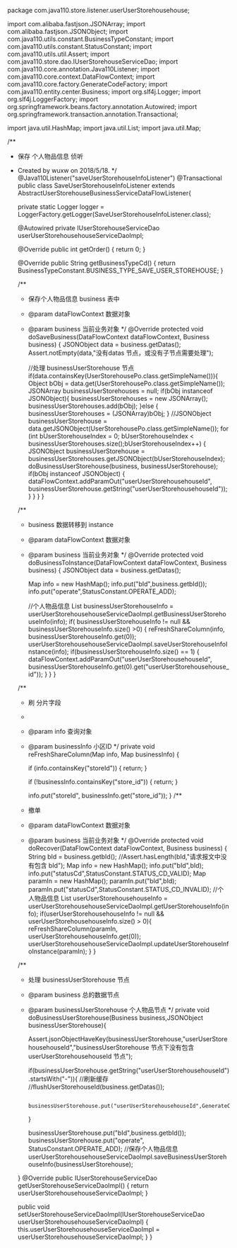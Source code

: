 package com.java110.store.listener.userUserStorehousehouse;

import com.alibaba.fastjson.JSONArray;
import com.alibaba.fastjson.JSONObject;
import com.java110.utils.constant.BusinessTypeConstant;
import com.java110.utils.constant.StatusConstant;
import com.java110.utils.util.Assert;
import com.java110.store.dao.IUserStorehouseServiceDao;
import com.java110.core.annotation.Java110Listener;
import com.java110.core.context.DataFlowContext;
import com.java110.core.factory.GenerateCodeFactory;
import com.java110.entity.center.Business;
import org.slf4j.Logger;
import org.slf4j.LoggerFactory;
import org.springframework.beans.factory.annotation.Autowired;
import org.springframework.transaction.annotation.Transactional;

import java.util.HashMap;
import java.util.List;
import java.util.Map;

/**
 * 保存 个人物品信息 侦听
 * Created by wuxw on 2018/5/18.
 */
@Java110Listener("saveUserStorehouseInfoListener")
@Transactional
public class SaveUserStorehouseInfoListener extends AbstractUserStorehouseBusinessServiceDataFlowListener{

    private static Logger logger = LoggerFactory.getLogger(SaveUserStorehouseInfoListener.class);

    @Autowired
    private IUserStorehouseServiceDao userUserStorehousehouseServiceDaoImpl;

    @Override
    public int getOrder() {
        return 0;
    }

    @Override
    public String getBusinessTypeCd() {
        return BusinessTypeConstant.BUSINESS_TYPE_SAVE_USER_STOREHOUSE;
    }

    /**
     * 保存个人物品信息 business 表中
     * @param dataFlowContext 数据对象
     * @param business 当前业务对象
     */
    @Override
    protected void doSaveBusiness(DataFlowContext dataFlowContext, Business business) {
        JSONObject data = business.getDatas();
        Assert.notEmpty(data,"没有datas 节点，或没有子节点需要处理");

        //处理 businessUserStorehouse 节点
        if(data.containsKey(UserStorehousePo.class.getSimpleName())){
            Object bObj = data.get(UserStorehousePo.class.getSimpleName());
            JSONArray businessUserStorehouses = null;
            if(bObj instanceof JSONObject){
                businessUserStorehouses = new JSONArray();
                businessUserStorehouses.add(bObj);
            }else {
                businessUserStorehouses = (JSONArray)bObj;
            }
            //JSONObject businessUserStorehouse = data.getJSONObject(UserStorehousePo.class.getSimpleName());
            for (int bUserStorehouseIndex = 0; bUserStorehouseIndex < businessUserStorehouses.size();bUserStorehouseIndex++) {
                JSONObject businessUserStorehouse = businessUserStorehouses.getJSONObject(bUserStorehouseIndex);
                doBusinessUserStorehouse(business, businessUserStorehouse);
                if(bObj instanceof JSONObject) {
                    dataFlowContext.addParamOut("userUserStorehousehouseId", businessUserStorehouse.getString("userUserStorehousehouseId"));
                }
            }
        }
    }

    /**
     * business 数据转移到 instance
     * @param dataFlowContext 数据对象
     * @param business 当前业务对象
     */
    @Override
    protected void doBusinessToInstance(DataFlowContext dataFlowContext, Business business) {
        JSONObject data = business.getDatas();

        Map info = new HashMap();
        info.put("bId",business.getbId());
        info.put("operate",StatusConstant.OPERATE_ADD);

        //个人物品信息
        List<Map> businessUserStorehouseInfo = userUserStorehousehouseServiceDaoImpl.getBusinessUserStorehouseInfo(info);
        if( businessUserStorehouseInfo != null && businessUserStorehouseInfo.size() >0) {
            reFreshShareColumn(info, businessUserStorehouseInfo.get(0));
            userUserStorehousehouseServiceDaoImpl.saveUserStorehouseInfoInstance(info);
            if(businessUserStorehouseInfo.size() == 1) {
                dataFlowContext.addParamOut("userUserStorehousehouseId", businessUserStorehouseInfo.get(0).get("userUserStorehousehouse_id"));
            }
        }
    }


    /**
     * 刷 分片字段
     *
     * @param info         查询对象
     * @param businessInfo 小区ID
     */
    private void reFreshShareColumn(Map info, Map businessInfo) {

        if (info.containsKey("storeId")) {
            return;
        }

        if (!businessInfo.containsKey("store_id")) {
            return;
        }

        info.put("storeId", businessInfo.get("store_id"));
    }
    /**
     * 撤单
     * @param dataFlowContext 数据对象
     * @param business 当前业务对象
     */
    @Override
    protected void doRecover(DataFlowContext dataFlowContext, Business business) {
        String bId = business.getbId();
        //Assert.hasLength(bId,"请求报文中没有包含 bId");
        Map info = new HashMap();
        info.put("bId",bId);
        info.put("statusCd",StatusConstant.STATUS_CD_VALID);
        Map paramIn = new HashMap();
        paramIn.put("bId",bId);
        paramIn.put("statusCd",StatusConstant.STATUS_CD_INVALID);
        //个人物品信息
        List<Map> userUserStorehousehouseInfo = userUserStorehousehouseServiceDaoImpl.getUserStorehouseInfo(info);
        if(userUserStorehousehouseInfo != null && userUserStorehousehouseInfo.size() > 0){
            reFreshShareColumn(paramIn, userUserStorehousehouseInfo.get(0));
            userUserStorehousehouseServiceDaoImpl.updateUserStorehouseInfoInstance(paramIn);
        }
    }



    /**
     * 处理 businessUserStorehouse 节点
     * @param business 总的数据节点
     * @param businessUserStorehouse 个人物品节点
     */
    private void doBusinessUserStorehouse(Business business,JSONObject businessUserStorehouse){

        Assert.jsonObjectHaveKey(businessUserStorehouse,"userUserStorehousehouseId","businessUserStorehouse 节点下没有包含 userUserStorehousehouseId 节点");

        if(businessUserStorehouse.getString("userUserStorehousehouseId").startsWith("-")){
            //刷新缓存
            //flushUserStorehouseId(business.getDatas());

            businessUserStorehouse.put("userUserStorehousehouseId",GenerateCodeFactory.getGeneratorId(GenerateCodeFactory.CODE_PREFIX_userUserStorehousehouseId));

        }

        businessUserStorehouse.put("bId",business.getbId());
        businessUserStorehouse.put("operate", StatusConstant.OPERATE_ADD);
        //保存个人物品信息
        userUserStorehousehouseServiceDaoImpl.saveBusinessUserStorehouseInfo(businessUserStorehouse);

    }
    @Override
    public IUserStorehouseServiceDao getUserStorehouseServiceDaoImpl() {
        return userUserStorehousehouseServiceDaoImpl;
    }

    public void setUserStorehouseServiceDaoImpl(IUserStorehouseServiceDao userUserStorehousehouseServiceDaoImpl) {
        this.userUserStorehousehouseServiceDaoImpl = userUserStorehousehouseServiceDaoImpl;
    }
}
